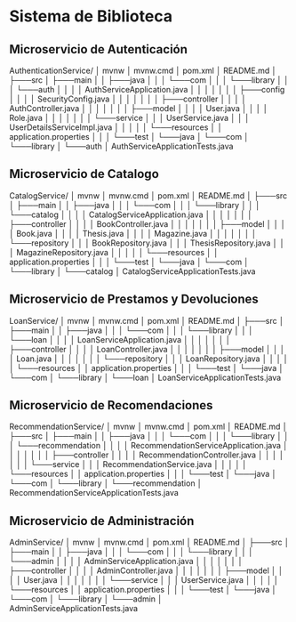 # Sistema de Biblioteca

## Microservicio de Autenticación
AuthenticationService/
│   mvnw
│   mvnw.cmd
│   pom.xml
│   README.md
│
├───src
│   ├───main
│   │   ├───java
│   │   │   └───com
│   │   │       └───library
│   │   │           └───auth
│   │   │               │   AuthServiceApplication.java
│   │   │               │
│   │   │               ├───config
│   │   │               │       SecurityConfig.java
│   │   │               │
│   │   │               ├───controller
│   │   │               │       AuthController.java
│   │   │               │
│   │   │               ├───model
│   │   │               │       User.java
│   │   │               │       Role.java
│   │   │               │
│   │   │               └───service
│   │   │                       UserService.java
│   │   │                       UserDetailsServiceImpl.java
│   │   │
│   │   └───resources
│   │           application.properties
│   │
│   └───test
│       └───java
│           └───com
│               └───library
│                   └───auth
│                           AuthServiceApplicationTests.java

## Microservicio de Catalogo
CatalogService/
│   mvnw
│   mvnw.cmd
│   pom.xml
│   README.md
│
├───src
│   ├───main
│   │   ├───java
│   │   │   └───com
│   │   │       └───library
│   │   │           └───catalog
│   │   │               │   CatalogServiceApplication.java
│   │   │               │
│   │   │               ├───controller
│   │   │               │       BookController.java
│   │   │               │
│   │   │               ├───model
│   │   │               │       Book.java
│   │   │               │       Thesis.java
│   │   │               │       Magazine.java
│   │   │               │
│   │   │               └───repository
│   │   │                       BookRepository.java
│   │   │                       ThesisRepository.java
│   │   │                       MagazineRepository.java
│   │   │
│   │   └───resources
│   │           application.properties
│   │
│   └───test
│       └───java
│           └───com
│               └───library
│                   └───catalog
│                           CatalogServiceApplicationTests.java

## Microservicio de Prestamos y Devoluciones
LoanService/
│   mvnw
│   mvnw.cmd
│   pom.xml
│   README.md
│
├───src
│   ├───main
│   │   ├───java
│   │   │   └───com
│   │   │       └───library
│   │   │           └───loan
│   │   │               │   LoanServiceApplication.java
│   │   │               │
│   │   │               ├───controller
│   │   │               │       LoanController.java
│   │   │               │
│   │   │               ├───model
│   │   │               │       Loan.java
│   │   │               │
│   │   │               └───repository
│   │   │                       LoanRepository.java
│   │   │
│   │   └───resources
│   │           application.properties
│   │
│   └───test
│       └───java
│           └───com
│               └───library
│                   └───loan
│                           LoanServiceApplicationTests.java

## Microservicio de Recomendaciones
RecommendationService/
│   mvnw
│   mvnw.cmd
│   pom.xml
│   README.md
│
├───src
│   ├───main
│   │   ├───java
│   │   │   └───com
│   │   │       └───library
│   │   │           └───recommendation
│   │   │               │   RecommendationServiceApplication.java
│   │   │               │
│   │   │               ├───controller
│   │   │               │       RecommendationController.java
│   │   │               │
│   │   │               └───service
│   │   │                       RecommendationService.java
│   │   │
│   │   └───resources
│   │           application.properties
│   │
│   └───test
│       └───java
│           └───com
│               └───library
│                   └───recommendation
│                           RecommendationServiceApplicationTests.java

## Microservicio de Administración
AdminService/
│   mvnw
│   mvnw.cmd
│   pom.xml
│   README.md
│
├───src
│   ├───main
│   │   ├───java
│   │   │   └───com
│   │   │       └───library
│   │   │           └───admin
│   │   │               │   AdminServiceApplication.java
│   │   │               │
│   │   │               ├───controller
│   │   │               │       AdminController.java
│   │   │               │
│   │   │               ├───model
│   │   │               │       User.java
│   │   │               │
│   │   │               └───service
│   │   │                       UserService.java
│   │   │
│   │   └───resources
│   │           application.properties
│   │
│   └───test
│       └───java
│           └───com
│               └───library
│                   └───admin
│                           AdminServiceApplicationTests.java
